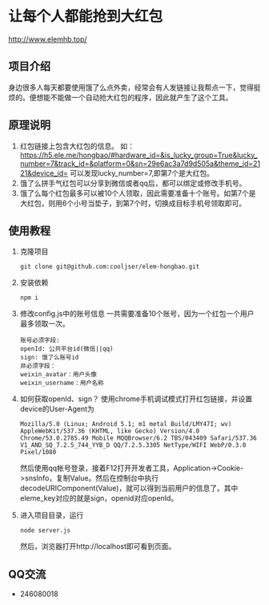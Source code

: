 # 让每个人都能抢到大红包
http://www.elemhb.top/

## 项目介绍
身边很多人每天都要使用饿了么点外卖，经常会有人发链接让我帮点一下，觉得挺烦的。便想能不能做一个自动抢大红包的程序，因此就产生了这个工具。

## 原理说明
1. 红包链接上包含大红包的信息。
如：https://h5.ele.me/hongbao/#hardware_id=&is_lucky_group=True&lucky_number=7&track_id=&platform=0&sn=29e6ac3a7d9d505a&theme_id=2121&device_id=
可以发现lucky_number=7,即第7个是大红包。
2. 饿了么拼手气红包可以分享到微信或者qq后，都可以绑定或修改手机号。
3. 饿了么每个红包最多可以被10个人领取，因此需要准备十个账号。如第7个是大红包，则用6个小号当垫子，到第7个时，切换成目标手机号领取即可。

## 使用教程
1. 克隆项目
	```
	git clone git@github.com:cooljser/elem-hongbao.git
	```

2. 安装依赖
	```
	npm i
	```

3. 修改config.js中的账号信息
	一共需要准备10个账号，因为一个红包一个用户最多领取一次。
	```
	账号必须字段:
	openId: 公共平台id(微信||qq)
	sign: 饿了么账号id
	非必须字段：
	weixin_avatar：用户头像
	weixin_username：用户名称
	```

4. 如何获取openId、sign？
	使用chrome手机调试模式打开红包链接，并设置device的User-Agent为
	```
	Mozilla/5.0 (Linux; Android 5.1; m1 metal Build/LMY47I; wv) AppleWebKit/537.36 (KHTML, like Gecko) Version/4.0 Chrome/53.0.2785.49 Mobile MQQBrowser/6.2 TBS/043409 Safari/537.36 V1_AND_SQ_7.2.5_744_YYB_D QQ/7.2.5.3305 NetType/WIFI WebP/0.3.0 Pixel/1080
	```
	然后使用qq帐号登录，接着F12打开开发者工具，Application->Cookie->snsInfo，复制Value。然后在控制台中执行decodeURIComponent(Value)，就可以得到当前用户的信息了。其中eleme_key对应的就是sign，openid对应openId。

5. 进入项目目录，运行
	```
	node server.js
	```
	然后，浏览器打开http://localhost即可看到页面。

## QQ交流

- 246080018
